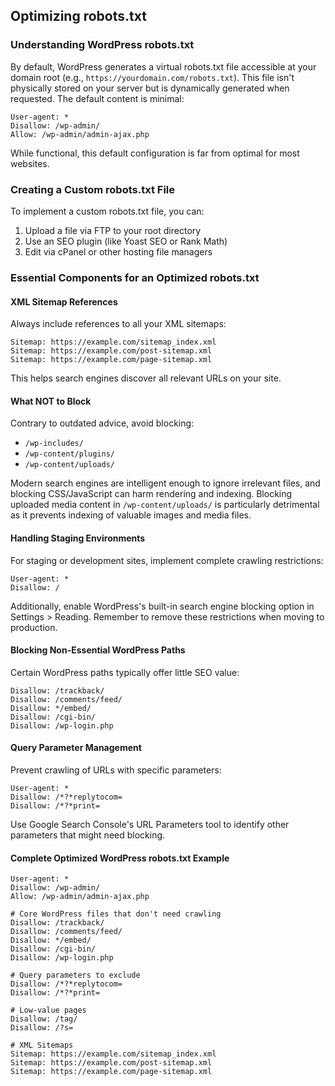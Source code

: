## Optimizing robots.txt

### Understanding WordPress robots.txt

By default, WordPress generates a virtual robots.txt file accessible at your domain root (e.g., `https://yourdomain.com/robots.txt`). This file isn't physically stored on your server but is dynamically generated when requested. The default content is minimal:

```
User-agent: *
Disallow: /wp-admin/
Allow: /wp-admin/admin-ajax.php
```

While functional, this default configuration is far from optimal for most websites.

### Creating a Custom robots.txt File

To implement a custom robots.txt file, you can:

1. Upload a file via FTP to your root directory
2. Use an SEO plugin (like Yoast SEO or Rank Math)
3. Edit via cPanel or other hosting file managers

### Essential Components for an Optimized robots.txt

#### XML Sitemap References

Always include references to all your XML sitemaps:

```
Sitemap: https://example.com/sitemap_index.xml
Sitemap: https://example.com/post-sitemap.xml
Sitemap: https://example.com/page-sitemap.xml
```

This helps search engines discover all relevant URLs on your site.

#### What NOT to Block

Contrary to outdated advice, avoid blocking:

- `/wp-includes/`
- `/wp-content/plugins/`
- `/wp-content/uploads/`

Modern search engines are intelligent enough to ignore irrelevant files, and blocking CSS/JavaScript can harm rendering and indexing. Blocking uploaded media content in `/wp-content/uploads/` is particularly detrimental as it prevents indexing of valuable images and media files.

#### Handling Staging Environments

For staging or development sites, implement complete crawling restrictions:

```
User-agent: *
Disallow: /
```

Additionally, enable WordPress's built-in search engine blocking option in Settings > Reading. Remember to remove these restrictions when moving to production.

#### Blocking Non-Essential WordPress Paths

Certain WordPress paths typically offer little SEO value:

```
Disallow: /trackback/
Disallow: /comments/feed/
Disallow: */embed/
Disallow: /cgi-bin/
Disallow: /wp-login.php
```

#### Query Parameter Management

Prevent crawling of URLs with specific parameters:

```
User-agent: *
Disallow: /*?*replytocom=
Disallow: /*?*print=
```

Use Google Search Console's URL Parameters tool to identify other parameters that might need blocking.

#### Complete Optimized WordPress robots.txt Example

```
User-agent: *
Disallow: /wp-admin/
Allow: /wp-admin/admin-ajax.php

# Core WordPress files that don't need crawling
Disallow: /trackback/
Disallow: /comments/feed/
Disallow: */embed/
Disallow: /cgi-bin/
Disallow: /wp-login.php

# Query parameters to exclude
Disallow: /*?*replytocom=
Disallow: /*?*print=

# Low-value pages
Disallow: /tag/
Disallow: /?s=

# XML Sitemaps
Sitemap: https://example.com/sitemap_index.xml
Sitemap: https://example.com/post-sitemap.xml
Sitemap: https://example.com/page-sitemap.xml
```